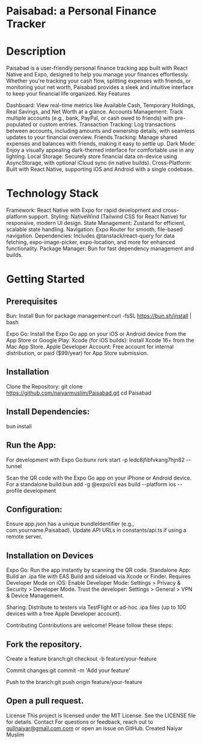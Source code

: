 # Paisabad: a Personal Finance Tracker

# Description

Paisabad is a user-friendly personal finance tracking app built with React Native and Expo, designed to help you manage your finances effortlessly. Whether you're tracking your cash flow, splitting expenses with friends, or monitoring your net worth, Paisabad provides a sleek and intuitive interface to keep your financial life organized.
Key Features

Dashboard: View real-time metrics like Available Cash, Temporary Holdings, Real Savings, and Net Worth at a glance.
Accounts Management: Track multiple accounts (e.g., bank, PayPal, or cash owed to friends) with pre-populated or custom entries.
Transaction Tracking: Log transactions between accounts, including amounts and ownership details, with seamless updates to your financial overview.
Friends Tracking: Manage shared expenses and balances with friends, making it easy to settle up.
Dark Mode: Enjoy a visually appealing dark-themed interface for comfortable use in any lighting.
Local Storage: Securely store financial data on-device using AsyncStorage, with optional iCloud sync (in native builds).
Cross-Platform: Built with React Native, supporting iOS and Android with a single codebase.

# Technology Stack

Framework: React Native with Expo for rapid development and cross-platform support.
Styling: NativeWind (Tailwind CSS for React Native) for responsive, modern UI design.
State Management: Zustand for efficient, scalable state handling.
Navigation: Expo Router for smooth, file-based navigation.
Dependencies: Includes @tanstack/react-query for data fetching, expo-image-picker, expo-location, and more for enhanced functionality.
Package Manager: Bun for fast dependency management and builds.

# Getting Started
## Prerequisites

Bun: Install Bun for package management:curl -fsSL https://bun.sh/install | bash


Expo Go: Install the Expo Go app on your iOS or Android device from the App Store or Google Play.
Xcode (for iOS builds): Install Xcode 16+ from the Mac App Store.
Apple Developer Account: Free account for internal distribution, or paid ($99/year) for App Store submission.

## Installation

Clone the Repository:
git clone https://github.com/naiyarmuslim/Paisabad.git
cd Paisabad


## Install Dependencies:
bun install


## Run the App:

For development with Expo Go:bunx rork start -p ledc8jfibfvkang7hjn82 --tunnel

Scan the QR code with the Expo Go app on your iPhone or Android device.
For a standalone build:bun add -g @expo/cli
eas build --platform ios --profile development




## Configuration:

Ensure app.json has a unique bundleIdentifier (e.g., com.yourname.Paisabad).
Update API URLs in constants/api.ts if using a remote server.



## Installation on Devices

Expo Go: Run the app instantly by scanning the QR code.
Standalone App: Build an .ipa file with EAS Build and sideload via Xcode or Finder. Requires Developer Mode on iOS:
Enable Developer Mode: Settings > Privacy & Security > Developer Mode.
Trust the developer: Settings > General > VPN & Device Management.


Sharing: Distribute to testers via TestFlight or ad-hoc .ipa files (up to 100 devices with a free Apple Developer account).

Contributing
Contributions are welcome! Please follow these steps:

## Fork the repository.
Create a feature branch:git checkout -b feature/your-feature


Commit changes:git commit -m 'Add your feature'


Push to the branch:git push origin feature/your-feature


## Open a pull request.

License
This project is licensed under the MIT License. See the LICENSE file for details.
Contact
For questions or feedback, reach out to gullnaiyar@gmail.com.com or open an issue on GitHub.
Created Naiyar Muslim
